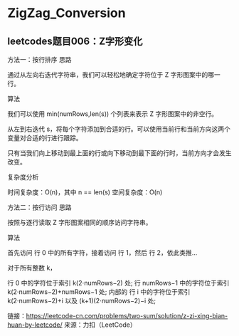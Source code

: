 # ZigZag_Conversion #
## leetcodes题目006：Z字形变化 ##

方法一：按行排序 思路

通过从左向右迭代字符串，我们可以轻松地确定字符位于 Z 字形图案中的哪一行。

算法

我们可以使用 min(numRows,len(s)) 个列表来表示 Z 字形图案中的非空行。

从左到右迭代 s，将每个字符添加到合适的行。可以使用当前行和当前方向这两个变量对合适的行进行跟踪。

只有当我们向上移动到最上面的行或向下移动到最下面的行时，当前方向才会发生改变。

复杂度分析

时间复杂度：O(n)，其中 n == len(s) 空间复杂度：O(n)

方法二：按行访问 思路

按照与逐行读取 Z 字形图案相同的顺序访问字符串。

算法

首先访问 行 0 中的所有字符，接着访问 行 1，然后 行 2，依此类推...

对于所有整数 k，

行 0 中的字符位于索引 k(2⋅numRows−2) 处; 行 numRows−1 中的字符位于索引 k(2⋅numRows−2)+numRows−1 处; 内部的 行 i 中的字符位于索引 k(2⋅numRows−2)+i 以及 (k+1)(2⋅numRows−2)−i 处;

链接：https://leetcode-cn.com/problems/two-sum/solution/z-zi-xing-bian-huan-by-leetcode/ 来源：力扣（LeetCode）

